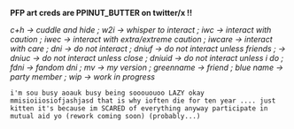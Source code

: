 **PFP art creds are PPINUT_BUTTER on twitter/x !!**

*c+h -> cuddle and hide ; w2i -> whisper to interact ; iwc -> interact with caution ; iwec -> interact with extra/extreme caution ; iwcare -> interact with care ; dni -> do not interact ; dniuf -> do not interact unless friends ; -> dniuc -> do not interact unless close ; dniuid -> do not interact unless i do ; fdni -> fandom dni ; mv -> my version ; greenname -> friend ; blue name -> party member ; wip -> work in progress*

    i'm sou busy aoauk busy being sooououoo LAZY okay mmisioiiosiofjashjasd that is why ioften die for ten year .... just kitten it's because im SCARED of everything anyway participate in mutual aid yo (rework coming soon) (probably...)

